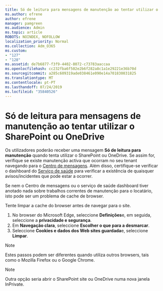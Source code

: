 ```yaml
---
title: Só de leitura para mensagens de manutenção ao tentar utilizar o SharePoint ou OneDrive
ms.author: efrene
author: efrene
manager: pamgreen
ms.audience: Admin
ms.topic: article
ROBOTS: NOINDEX, NOFOLLOW
localization_priority: Normal
ms.collection: Adm_O365
ms.custom:
- "127"
- "128"
ms.assetid: de7b6877-f3f9-4402-8072-c73783aaccaa
ms.openlocfilehash: cc232fba6f502e2b6f282a8c1a1e29221e36b70d
ms.sourcegitcommit: a285c609319ade038461e090e14a701830031825
ms.translationtype: MT
ms.contentlocale: pt-PT
ms.lasthandoff: 07/24/2019
ms.locfileid: "35840526"
---
```

# <a name="read-only-for-maintenance-message-when-attempting-to-use-sharepoint-or-onedrive"></a>Só de leitura para mensagens de manutenção ao tentar utilizar o SharePoint ou OneDrive

Os utilizadores poderão receber uma mensagem **Só de leitura para manutenção** quando tenta utilizar o SharePoint ou OneDrive.  Se assim for, verifique se existe manutenção activa que ocorram no seu tenant navegando para o [Centro de mensagens](https://portal.office.com/adminportal/home#/MessageCenter). Além disso, certifique-se verificar o dashboard do [Serviço de saúde](https://portal.office.com/adminportal/home#/servicehealth) para verificar a existência de quaisquer avisos/incidentes que pode estar a ocorrer.

Se nem o Centro de mensagens ou o serviço de saúde dashboard tiver anotado nada sobre trabalhos correntes de manutenção para o locatário, isto pode ser um problema de cache de browser.

Tente limpar a cache do browser antes de navegar para o site.

1. No browser do Microsoft Edge, seleccione **Definições**e, em seguida, seleccione a **privacidade e segurança**.
2. Em **Navegação clara**, seleccione **Escolher o que para a desmarcar**.
3. Seleccione **Cookies e dados dos Web sites guardada**e, seleccione **Limpar**.

>[!Note] 
> Estes passos podem ser diferentes quando utiliza outros browsers, tais como o Mozilla Firefox ou o Google Chrome.

>[!Note] 
> Outra opção seria abrir o SharePoint site ou OneDrive numa nova janela InPrivate.